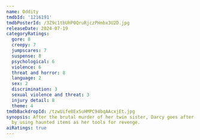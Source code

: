 ```yaml
---
name: Oddity
tmdbId: '1216191'
tmdbPosterId: /3Z9c1tbUhP0QruRjczPHnbx3U2D.jpg
releaseDate: 2024-07-19
categoryRatings:
  gore: 8
  creepy: 7
  jumpscares: 7
  suspense: 8
  psychological: 6
  violence: 6
  threat and horror: 8
  language: 2
  sex: 2
  discrimination: 3
  sexual violence and threat: 3
  injury detail: 8
  theme: 4
tmdbBackdropId: /tzwUife8ExSuHMPC94bqAAcxjEt.jpg
synopsis: After the brutal murder of her twin sister, Darcy goes after those responsible
  by using haunted items as her tools for revenge.
aiRatings: true
---
```


